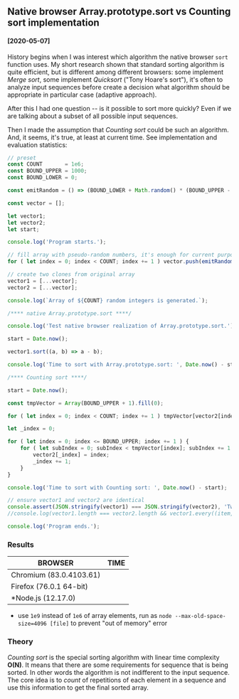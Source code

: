 ## Native browser Array.prototype.sort vs Counting sort implementation

#### [2020-05-07]

History begins when I was interest which algorithm the native browser `sort` function uses. My short research shown that standard sorting algorithm is quite efficient, but is different among different browsers: some implement _Merge sort_, some implement
_Quicksort_ ("Tony Hoare's sort"), it's often to analyze input sequences before create a decision what algorithm should be appropriate in particular case (adaptive approach).

After this I had one question -- is it possible to sort more quickly? Even if we are talking about a subset of all possible input sequences.

Then I made the assumption that _Counting sort_ could be such an algorithm. And, it seems, it's true, at least at current time. See implementation and evaluation statistics:

```js
// preset
const COUNT       = 1e6;
const BOUND_UPPER = 1000;
const BOUND_LOWER = 0;

const emitRandom = () => (BOUND_LOWER + Math.random() * (BOUND_UPPER - BOUND_LOWER + 1)) | 0;

const vector = [];

let vector1;
let vector2;
let start;

console.log('Program starts.');

// fill array with pseudo-random numbers, it's enough for current purpose
for ( let index = 0; index < COUNT; index += 1 ) vector.push(emitRandom());

// create two clones from original array
vector1 = [...vector];
vector2 = [...vector];

console.log(`Array of ${COUNT} random integers is generated.`);

/**** native Array.prototype.sort ****/

console.log('Test native browser realization of Array.prototype.sort.');

start = Date.now();

vector1.sort((a, b) => a - b);

console.log('Time to sort with Array.prototype.sort: ', Date.now() - start);

/**** Counting sort ****/

start = Date.now();

const tmpVector = Array(BOUND_UPPER + 1).fill(0);

for ( let index = 0; index < COUNT; index += 1 ) tmpVector[vector2[index]] += 1;

let _index = 0;

for ( let index = 0; index <= BOUND_UPPER; index += 1 ) {
    for ( let subIndex = 0; subIndex < tmpVector[index]; subIndex += 1 ) {
        vector2[_index] = index;
        _index += 1;
    }
}

console.log('Time to sort with Counting sort: ', Date.now() - start);

// ensure vector1 and vector2 are identical
console.assert(JSON.stringify(vector1) === JSON.stringify(vector2), 'Two sorted arrays has different elements order!');
//console.log(vector1.length === vector2.length && vector1.every((item, index) => item === vector2[index]));

console.log('Program ends.');
```

### Results

| BROWSER                 | TIME      |
|-------------------------|-----------|
| Chromium (83.0.4103.61) |           |
| Firefox (76.0.1 64-bit) |           |
| *Node.js (12.17.0)      |           |

* use `1e9` instead of `1e6` of array elements, run as `node --max-old-space-size=4096 [file]` to prevent "out of memory" error

### Theory

_Counting sort_ is the special sorting algorithm with linear time complexity **O(N)**. It means that there are some requirements for sequence that is being sorted.
In other words the algorithm is not indifferent to the input sequence. The core idea is to _count_ of repetitions of each element in a sequence and use this information
to get the final sorted array.
